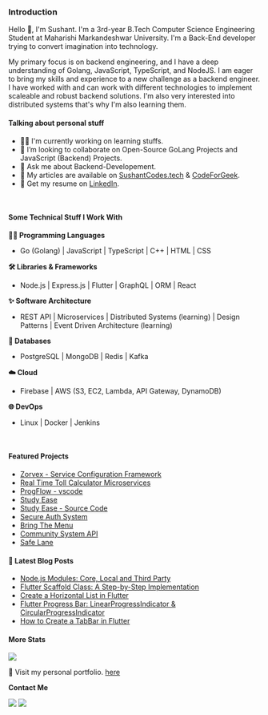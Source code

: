 ### Introduction

Hello 👋, I'm Sushant. I'm a 3rd-year B.Tech Computer Science Engineering Student at Maharishi Markandeshwar University. I'm a Back-End developer trying to convert imagination into technology. 

My primary focus is on backend engineering, and I have a deep understanding of Golang, JavaScript, TypeScript, and NodeJS. I am eager to bring my skills and experience to a new challenge as a backend engineer. I have worked with and can work with different technologies to implement scaleable and robust backend solutions. I'm also very interested into distributed systems that's why I'm also learning them.


#### Talking about personal stuff

* 👨‍💻 I'm currently working on learning stuffs.
* 👯 I’m looking to collaborate on Open-Source GoLang Projects and JavaScript (Backend) Projects.
* 💬 Ask me about Backend-Developement.
* 📝 My articles are available on [SushantCodes.tech](https://sushantcodes.tech) & [CodeForGeek](https://codeforgeek.com/author/sushant/).
* 📄 Get my resume on [LinkedIn](https://linkedin.com/in/sushant102004).

<br>


#### Some Technical Stuff I Work With

**👨‍💻 Programming Languages**

* Go (Golang) | JavaScript | TypeScript | C++ | HTML | CSS 


**🛠️ Libraries & Frameworks**

* Node.js | Express.js | Flutter | GraphQL | ORM | React



**✨ Software Architecture**

* REST API | Microservices | Distributed Systems (learning) | Design Patterns | Event Driven Architecture (learning)



**💾 Databases**

* PostgreSQL | MongoDB | Redis | Kafka



**☁️ Cloud**

* Firebase | AWS (S3, EC2, Lambda, API Gateway, DynamoDB)



**🌐 DevOps**

* Linux | Docker | Jenkins


<br>

#### Featured Projects
* [Zorvex - Service Configuration Framework](https://github.com/sushant102004/Zorvex)
* [Real Time Toll Calculator Microservices](https://github.com/sushant102004/Real-Time-Toll-Calculator-Microservices)
* [ProgFlow - vscode](https://github.com/sushant102004/ProgFlow-Coding-Monitoring-System)
* [Study Ease](https://play.google.com/store/apps/details?id=com.sushant.studyease)
* [Study Ease - Source Code](https://github.com/sushant102004/Study-Ease-Open-Source)
* [Secure Auth System](https://github.com/sushant102004/Secure-Auth-System)
* [Bring The Menu](https://github.com/sushant102004/Bring-The-Menu)
* [Community System API](https://github.com/sushant102004/Community-System-The-Internet-Folks)
* [Safe Lane](https://github.com/sushant102004/SafeLane)



#### 📔 Latest Blog Posts
<!-- BLOG-POST-LIST:START -->
- [Node.js Modules: Core, Local and Third Party](https://codeforgeek.com/nodejs-modules/)
- [Flutter Scaffold Class: A Step-by-Step Implementation](https://codeforgeek.com/flutter-scaffold-class/)
- [Create a Horizontal List in Flutter](https://codeforgeek.com/horizontal-list-in-flutter/)
- [Flutter Progress Bar: LinearProgressIndicator &amp; CircularProgressIndicator](https://codeforgeek.com/flutter-progress-bar/)
- [How to Create a TabBar in Flutter](https://codeforgeek.com/flutter-tabbar/)
<!-- BLOG-POST-LIST:END -->


#### More Stats

<img src="https://github-profile-trophy.vercel.app/?username=sushant102004&theme=dracula"/>

🚀 Visit my personal portfolio. [here](https://sushantcodes.tech/)

**Contact Me**

<a href="mailto:sushant.dhiman9812@gmail.com"><img src="https://img.shields.io/badge/Gmail-D14836?style=for-the-badge&logo=gmail&logoColor=white"/></a>
<a href="https://linkedin.com/in/sushant102004"><img src="https://img.shields.io/badge/LinkedIn-0077B5?style=for-the-badge&logo=linkedin&logoColor=white"></img></a>
